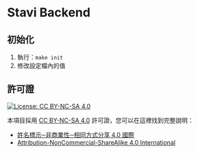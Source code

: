 # Stavi Backend

## 初始化
1. 執行：`make init`
2. 修改設定檔內的值

## 許可證
[![License: CC BY-NC-SA 4.0](https://img.shields.io/badge/License-CC%20BY--NC--SA%204.0-lightgrey.svg)](https://github.com/st-avi/backend/blob/main/LICENSE)

本項目採用 [CC BY-NC-SA 4.0](https://github.com/st-avi/backend/blob/main/LICENSE) 許可證，您可以在這裡找到完整說明：
- [姓名標示─非商業性─相同方式分享 4.0 國際](https://creativecommons.org/licenses/by-nc-sa/4.0/deed.zh-hant)
- [Attribution-NonCommercial-ShareAlike 4.0 International](https://creativecommons.org/licenses/by-nc-sa/4.0/)
